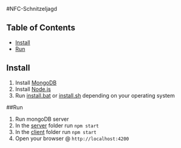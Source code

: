 #NFC-Schnitzeljagd

## Table of Contents
* [Install](#install)
* [Run](#run)

## Install
1. Install [MongoDB](https://www.mongodb.com/download-center#community)
2. Install [Node.js](https://nodejs.org)
3. Run [install.bat](install.bat) or [install.sh](install.sh) depending on your operating system

##Run
1. Run mongoDB server
2. In the [server](server/) folder run ```npm start```
3. In the [client](client/) folder run ```npm start```
4. Open your browser @ ```http://localhost:4200```
